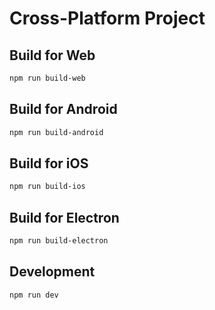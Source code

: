 # Cross-Platform Project

## Build for Web

```bash
npm run build-web
```

## Build for Android

```bash
npm run build-android
```

## Build for iOS

```bash
npm run build-ios
```

## Build for Electron

```bash
npm run build-electron
```

## Development

```bash
npm run dev
```

